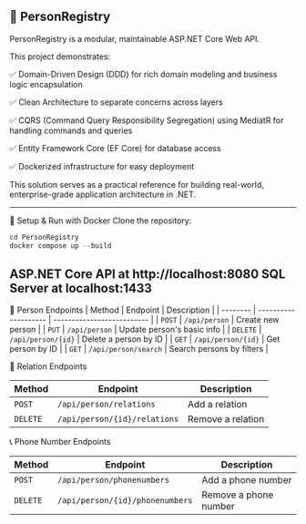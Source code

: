 🧾 PersonRegistry
 ----------------------
PersonRegistry is a modular, maintainable ASP.NET Core Web API.

This project demonstrates:

 ✅ Domain-Driven Design (DDD) for rich domain modeling and business logic encapsulation
 
 ✅ Clean Architecture to separate concerns across layers
 
 ✅ CQRS (Command Query Responsibility Segregation) using MediatR for handling commands and queries
 
 ✅ Entity Framework Core (EF Core) for database access
 
 ✅ Dockerized infrastructure for easy deployment

This solution serves as a practical reference for building real-world, enterprise-grade application architecture in .NET.




---------------------------------------------------------------------------------------------------------
🔧 Setup & Run with Docker
  Clone the repository:
  ```powershell
  cd PersonRegistry
  docker compose up --build
  ```
ASP.NET Core API at http://localhost:8080
SQL Server at localhost:1433
------------------------------------------------------------------------------------------------
👤 Person Endpoints
| Method   | Endpoint             | Description                |
| -------- | -------------------- | -------------------------- |
| `POST`   | `/api/person`        | Create new person          |
| `PUT`    | `/api/person`        | Update person's basic info |
| `DELETE` | `/api/person/{id}`   | Delete a person by ID      |
| `GET`    | `/api/person/{id}`   | Get person by ID           |
| `GET`    | `/api/person/search` | Search persons by filters  |

🔗 Relation Endpoints

| Method   | Endpoint                     | Description       |
| -------- | ---------------------------- | ----------------- |
| `POST`   | `/api/person/relations`      | Add a relation    |
| `DELETE` | `/api/person/{id}/relations` | Remove a relation |

📞 Phone Number Endpoints

| Method   | Endpoint                        | Description           |
| -------- | ------------------------------- | --------------------- |
| `POST`   | `/api/person/phonenumbers`      | Add a phone number    |
| `DELETE` | `/api/person/{id}/phonenumbers` | Remove a phone number |
